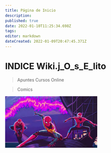```yaml
---
title: Página de Inicio
description: 
published: true
date: 2022-01-10T11:25:34.698Z
tags: 
editor: markdown
dateCreated: 2022-01-09T20:47:45.371Z
---
```


# INDICE Wiki.j\_O\_s\_E\_lito

> Apuntes Cursos Online

> Comics

![spiderman_no_way_home_1.png](/spiderman_no_way_home_1.png)